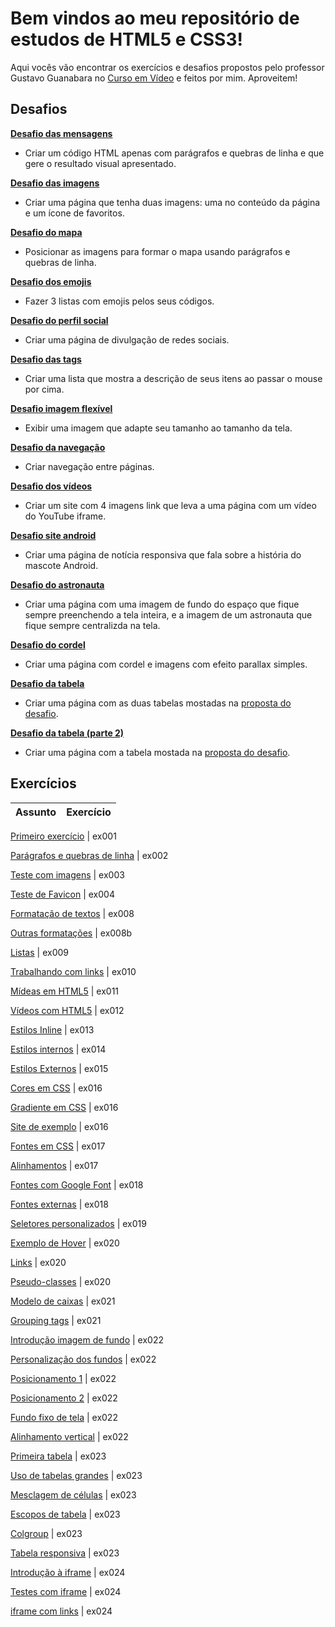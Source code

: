 # Bem vindos ao meu repositório de estudos de HTML5 e CSS3!
Aqui vocês vão encontrar os exercícios e desafios propostos pelo professor Gustavo Guanabara no [Curso em Vídeo](https://www.cursoemvideo.com/cursos/) e feitos por mim. Aproveitem!

## Desafios

**[Desafio das mensagens](https://devjonny4.github.io/html-css/Desafios/d001/)**
- Criar um código HTML apenas com parágrafos e quebras de linha e que gere o resultado visual apresentado.

**[Desafio das imagens](https://devjonny4.github.io/html-css/Desafios/d002/)**
- Criar uma página que tenha duas imagens: uma no conteúdo da página e um ícone de favoritos.

**[Desafio do mapa](https://devjonny4.github.io/html-css/Desafios/d003/)**
-  Posicionar as imagens para formar o mapa usando parágrafos e quebras de linha.

**[Desafio dos emojis](https://devjonny4.github.io/html-css/Desafios/d004/)**
- Fazer 3 listas com emojis pelos seus códigos.

**[Desafio do perfil social](https://devjonny4.github.io/html-css/Desafios/d005/)**
- Criar uma página de divulgação de redes sociais.

**[Desafio das tags](https://devjonny4.github.io/html-css/Desafios/d006/)**
- Criar uma lista que mostra a descrição de seus itens ao passar o mouse por cima.
   
**[Desafio imagem flexível](https://devjonny4.github.io/html-css/Desafios/d007/)**
- Exibir uma imagem que adapte seu tamanho ao tamanho da tela.

**[Desafio da navegação](https://devjonny4.github.io/html-css/Desafios/d008/)**
- Criar navegação entre páginas.

**[Desafio dos vídeos](https://devjonny4.github.io/html-css/Desafios/d009/)**
- Criar um site com 4 imagens link que leva a uma página com um vídeo do YouTube iframe.

**[Desafio site android](https://devjonny4.github.io/html-css/Desafios/d010/android.html)**
- Criar uma página de notícia responsiva que fala sobre a história do mascote Android.

**[Desafio do astronauta](https://devjonny4.github.io/html-css/Desafios/d011/)**
- Criar uma página com uma imagem de fundo do espaço que fique sempre preenchendo a tela inteira, e a imagem de um astronauta que fique sempre centralizda na tela.

**[Desafio do cordel](https://devjonny4.github.io/html-css/Desafios/d012/)**
- Criar uma página com cordel e imagens com efeito parallax simples.

**[Desafio da tabela](https://devjonny4.github.io/html-css/Desafios/d013/)**
- Criar uma página com as duas tabelas mostadas na [proposta do desafio](https://www.youtube.com/watch?v=MnznvoNuy-I&t=456s).

**[Desafio da tabela (parte 2)](https://devjonny4.github.io/html-css/Desafios/d014/)**
- Criar uma página com a tabela mostada na [proposta do desafio](https://www.youtube.com/watch?v=V2gVaqTSRmo).

## Exercícios
| Assunto | Exercício  |
|--|--|

[Primeiro exercício](https://devjonny4.github.io/html-css/Exercícios/ex001/) | ex001

[Parágrafos e quebras de linha](https://devjonny4.github.io/html-css/Exercícios/ex002/) | ex002

[Teste com imagens](https://devjonny4.github.io/html-css/Exercícios/ex003/) | ex003

[Teste de Favicon](https://devjonny4.github.io/html-css/Exercícios/ex004/) | ex004

[Formatação de textos](https://devjonny4.github.io/html-css/Exercícios/ex008/) | ex008

[Outras formatações](https://devjonny4.github.io/html-css/Exercícios/ex008b/) | ex008b

[Listas](https://devjonny4.github.io/html-css/Exercícios/ex009/) | ex009

[Trabalhando com links](https://devjonny4.github.io/html-css/Exercícios/ex010/) | ex010

[Mídeas em HTML5](https://devjonny4.github.io/html-css/Exercícios/ex011/) | ex011

[Vídeos com HTML5](https://devjonny4.github.io/html-css/Exercícios/ex012/) | ex012

[Estilos Inline](https://devjonny4.github.io/html-css/Exercícios/ex013/) | ex013

[Estilos internos](https://devjonny4.github.io/html-css/Exercícios/ex014/) | ex014

[Estilos Externos](https://devjonny4.github.io/html-css/Exercícios/ex015/) | ex015

[Cores em CSS](https://devjonny4.github.io/html-css/Exercícios/ex016/cor01.html) | ex016

[Gradiente em CSS](https://devjonny4.github.io/html-css/Exercícios/ex016/cor02.html) | ex016

[Site de exemplo](https://devjonny4.github.io/html-css/Exercícios/ex016/cor03.html) | ex016

[Fontes em CSS](https://devjonny4.github.io/html-css/Exercícios/ex017/fonte01.html) | ex017

[Alinhamentos](https://devjonny4.github.io/html-css/Exercícios/ex017/fonte02.html) | ex017

[Fontes com Google Font](https://devjonny4.github.io/html-css/Exercícios/ex018/fonte01.html) | ex018

[Fontes externas](https://devjonny4.github.io/html-css/Exercícios/ex018/fonte02.html) | ex018

[Seletores personalizados](https://devjonny4.github.io/html-css/Exercícios/ex019/seletor01.html) | ex019

[Exemplo de Hover](https://devjonny4.github.io/html-css/Exercícios/ex020/hover.html) | ex020

[Links](https://devjonny4.github.io/html-css/Exercícios/ex020/links.html) | ex020

[Pseudo-classes](https://devjonny4.github.io/html-css/Exercícios/ex020/pseudoclasse.html) | ex020

[Modelo de caixas](https://devjonny4.github.io/html-css/Exercícios/ex021/caixa01.html) | ex021

[Grouping tags](https://devjonny4.github.io/html-css/Exercícios/ex021/caixa02.html) | ex021

[Introdução imagem de fundo](https://devjonny4.github.io/html-css/Exercícios/ex022/fundo001.html) | ex022

[Personalização dos fundos](https://devjonny4.github.io/html-css/Exercícios/ex022/fundo002.html) | ex022

[Posicionamento 1](https://devjonny4.github.io/html-css/Exercícios/ex022/fundo003.html) | ex022

[Posicionamento 2](https://devjonny4.github.io/html-css/Exercícios/ex022/fundo004.html) | ex022

[Fundo fixo de tela](https://devjonny4.github.io/html-css/Exercícios/ex022/fundo005.html) | ex022

[Alinhamento vertical](https://devjonny4.github.io/html-css/Exercícios/ex022/fundo006.html) | ex022

[Primeira tabela](https://devjonny4.github.io/html-css/Exercícios/ex023/tabela001.html) | ex023

[Uso de tabelas grandes](https://devjonny4.github.io/html-css/Exercícios/ex023/tabela002.html) | ex023

[Mesclagem de células](https://devjonny4.github.io/html-css/Exercícios/ex023/tabela003.html) | ex023

[Escopos de tabela](https://devjonny4.github.io/html-css/Exercícios/ex023/tabela004.html) | ex023

[Colgroup](https://devjonny4.github.io/html-css/Exercícios/ex023/tabela005.html) | ex023

[Tabela responsiva](https://devjonny4.github.io/html-css/Exercícios/ex023/tabela006.html) | ex023

[Introdução à iframe](https://devjonny4.github.io/html-css/Exercícios/ex024/iframe001.html.html) | ex024

[Testes com iframe](https://devjonny4.github.io/html-css/Exercícios/ex024/iframe002.html.html) | ex024

[iframe com links](https://devjonny4.github.io/html-css/Exercícios/ex024/iframe003.html.html) | ex024